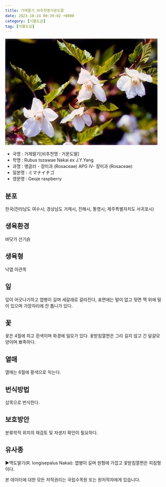 ```yaml
---
title: 거제딸기_비추천명거문도딸
date: 2023-10-24 00:39:02 +0800
category: [식물도감]
tag: [식물도감]
---
```




![거제딸기[비추천명 : 거문도딸]](/assets/img/fileUpload/plants/basic/Rosaceae/Rubus/10686/2_th2.JPG)
- 국명 : 거제딸기[비추천명 : 거문도딸]
- 학명 : Rubus tozawae Nakai ex J.Y.Yang
- 과명 : 앵글러 - 장미과 (Rosaceae) APG Ⅳ- 장미과 (Rosaceae)
- 일본명 : ミマナイチゴ
- 영문명 : Geoje raspberry


## 분포
한국(전라남도 여수시; 경상남도 거제시, 진해시, 통영시; 제주특별자치도 서귀포시) 
## 생육환경
바닷가 산기슭
## 생육형
낙엽 아관목
## 잎
잎이 어긋나기하고 엽병이 길며 세갈래로 갈라진다, 표면에는 털이 없고 뒷면 맥 위에 털이 있으며 가장자리에 잔 톱니가 있다.
## 꽃
꽃은 4월에 피고 흰색이며 화경에 밀모가 있다. 꽃받침열편은 그리 길지 않고 긴 달걀모양이며 뾰족하다.
## 열매
열매는 6월에 황색으로 익는다.
## 번식방법
삽목으로 번식한다.
## 보호방안
분류학적 위치의 재검토 및 자생지 확인이 필요하다.
## 유사종
▶맥도딸기(R. longisepalus Nakai): 엽병이 길며 원형에 가깝고 꽃받침열편은 피침형이다.






본 데이터에 대한 모든 저작권리는 국립수목원 또는 원저작자에게 있습니다.
